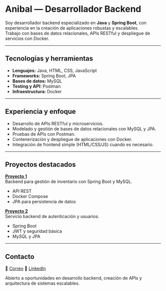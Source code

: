 # Anibal — Desarrollador Backend

Soy desarrollador backend especializado en **Java** y **Spring Boot**, con experiencia en la creación de aplicaciones robustas y escalables.  
Trabajo con bases de datos relacionales, APIs RESTful y despliegue de servicios con Docker.

---

## Tecnologías y herramientas

- **Lenguajes:** Java, HTML, CSS, JavaScript  
- **Frameworks:** Spring Boot, JPA  
- **Bases de datos:** MySQL  
- **Testing y API:** Postman  
- **Infraestructura:** Docker  

---

## Experiencia y enfoque

- Desarrollo de APIs RESTful y microservicios.  
- Modelado y gestión de bases de datos relacionales con MySQL y JPA.  
- Pruebas de APIs con Postman.  
- Contenerización y despliegue de aplicaciones con Docker.  
- Integración de frontend simple (HTML/CSS/JS) cuando es necesario.  

---

## Proyectos destacados

**[Proyecto 1](https://github.com/javAnibal/proyecto1)**  
Backend para gestión de inventario con Spring Boot y MySQL.  
- API REST  
- Docker Compose  
- JPA para persistencia de datos  

**[Proyecto 2](https://github.com/javAnibal/proyecto2)**  
Servicio backend de autenticación y usuarios.  
- Spring Boot  
- JWT y seguridad básica  
- MySQL y JPA  

---


## Contacto

📧 [Correo](a88anibal@gmail.com)
🔗 [LinkedIn](https://www.linkedin.com/in/anibal-solano-f/)



Abierto a oportunidades en desarrollo backend, creación de APIs y arquitectura de sistemas escalables.

